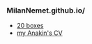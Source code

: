 ### MilanNemet.github.io/

* [20 boxes](https://milannemet.github.io/20%20boxes/)  
* [my Anakin's CV](https://milannemet.github.io/WebSite/)
